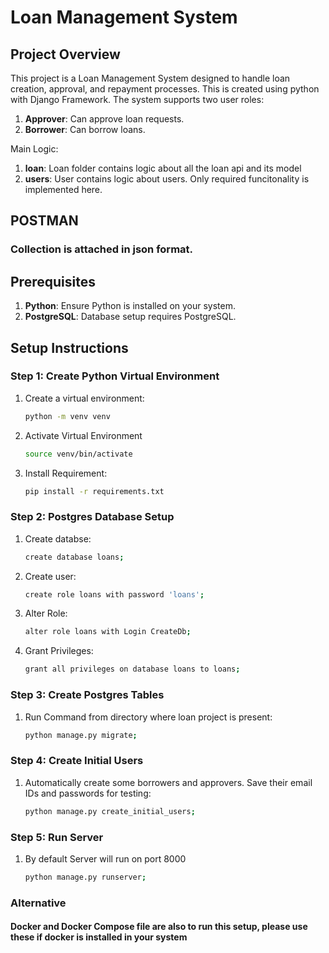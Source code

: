 # Loan Management System

## Project Overview

This project is a Loan Management System designed to handle loan creation, approval, and repayment processes. This is created using python with Django Framework.
The system supports two user roles:
1. **Approver**: Can approve loan requests.
2. **Borrower**: Can borrow loans.

Main Logic:
1. **loan**: Loan folder contains logic about all the loan api and its model
2. **users**: User contains logic about users. Only required funcitonality is implemented here.

## POSTMAN
### Collection is attached in json format.

## Prerequisites

1. **Python**: Ensure Python is installed on your system.
2. **PostgreSQL**: Database setup requires PostgreSQL.

## Setup Instructions

### Step 1: Create Python Virtual Environment

1. Create a virtual environment:
   ```sh
   python -m venv venv
2. Activate Virtual Environment
   ```sh
   source venv/bin/activate
3. Install Requirement:
   ```sh
   pip install -r requirements.txt

### Step 2: Postgres Database Setup
1. Create databse:
   ```sh
   create database loans;
2. Create user:
   ```sh
   create role loans with password 'loans';
3. Alter Role:
   ```sh
   alter role loans with Login CreateDb;
4. Grant Privileges:
   ```sh
   grant all privileges on database loans to loans;


### Step 3: Create Postgres Tables
1. Run Command from directory where loan project is present:
   ```sh
   python manage.py migrate;

### Step 4: Create Initial Users
1. Automatically create some borrowers and approvers. Save their email IDs and passwords for testing:
   ```sh
   python manage.py create_initial_users;

### Step 5: Run Server
1. By default Server will run on port 8000
   ```sh
   python manage.py runserver;
   
### Alternative

#### Docker and Docker Compose file are also to run this setup, please use these if docker is installed in your system
